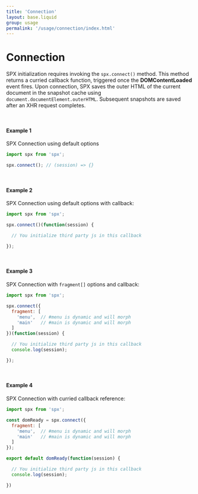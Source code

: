 ```yaml
---
title: 'Connection'
layout: base.liquid
group: usage
permalink: '/usage/connection/index.html'
---
```


# Connection

SPX initialization requires invoking the `spx.connect()` method. This method returns a curried callback function, triggered once the **DOMContentLoaded** event fires. Upon connection, SPX saves the outer HTML of the current document in the snapshot cache using `document.documentElement.outerHTML`. Subsequent snapshots are saved after an XHR request completes.

<br>

#### Example 1

SPX Connection using default options

<!-- prettier-ignore -->
```js
import spx from 'spx';

spx.connect(); // (session) => {}
```

<br>

#### Example 2

SPX Connection using default options with callback:

<!-- prettier-ignore -->
```js
import spx from 'spx';

spx.connect()(function(session) {

  // You initialize third party js in this callback

});
```

<br>

#### Example 3

SPX Connection with `fragment[]` options and callback:

<!-- prettier-ignore -->
```js
import spx from 'spx';

spx.connect({
  fragment: [
    'menu',  // #menu is dynamic and will morph
    'main'   // #main is dynamic and will morph
  ]
})(function(session) {

  // You initialize third party js in this callback
  console.log(session);

});
```

<br>

#### Example 4

SPX Connection with curried callback reference:

<!-- prettier-ignore -->
```js
import spx from 'spx';

const domReady = spx.connect({
  fragment: [
    'menu',  // #menu is dynamic and will morph
    'main'   // #main is dynamic and will morph
  ]
});

export default domReady(function(session) {

  // You initialize third party js in this callback
  console.log(session);

})
```
